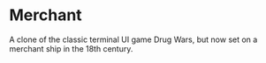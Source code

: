 # Merchant

A clone of the classic terminal UI game Drug Wars, but now set on a merchant ship in the 18th century.